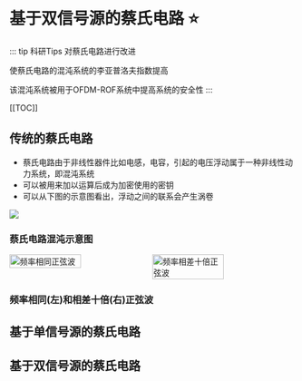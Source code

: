 <!--
 * @Author: 41
 * @Date: 2023-03-31 18:30:41
 * @LastEditors: 41
 * @LastEditTime: 2023-03-31 23:50:16
 * @Description: 
-->
# 基于双信号源的蔡氏电路 :star:
::: tip 科研Tips
对蔡氏电路进行改进

使蔡氏电路的混沌系统的李亚普洛夫指数提高

该混沌系统被用于OFDM-ROF系统中提高系统的安全性
:::

[[TOC]]
## 传统的蔡氏电路
- 蔡氏电路由于非线性器件比如电感，电容，引起的电压浮动属于一种非线性动力系统，即混沌系统
- 可以被用来加以运算后成为加密使用的密钥
- 可以从下图的示意图看出，浮动之间的联系会产生涡卷
<img src="/Hundred-refining-into-Immortals/research/chua/chua-shiyi.png">
<h3 style="textAlign:center;">蔡氏电路混沌示意图</h3>
<div style="
    width:100%;
    display:flex;
    justify-content:center;">
      <img 
        style="
          width:50%;
          height:50%;
        "
        alt="频率相同正弦波"
        src="/Hundred-refining-into-Immortals/research/chua/3.6a.png">
      <img 
        style="
          width:50%;
          height:50%;
        "
        alt="频率相差十倍正弦波"
        src="/Hundred-refining-into-Immortals/research/chua/3.6b.png">
</div>
<h3 style="textAlign:center;">频率相同(左)和相差十倍(右)正弦波</h3>


## 基于单信号源的蔡氏电路

## 基于双信号源的蔡氏电路
